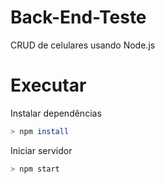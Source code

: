# Back-End-Teste
CRUD de celulares usando Node.js
# Executar
Instalar dependências
```sh
> npm install
```
Iniciar servidor
```sh
> npm start